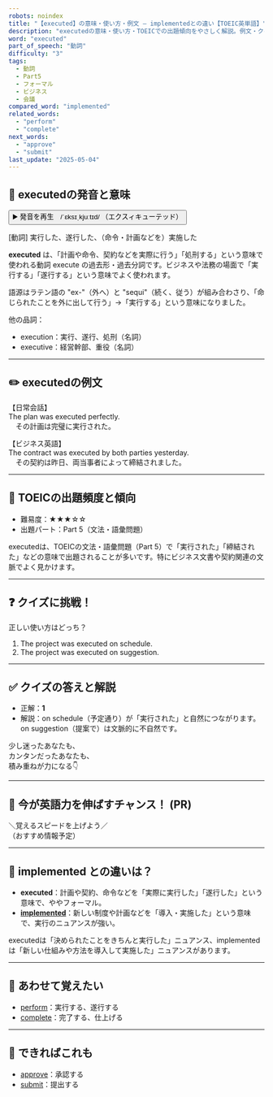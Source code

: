 ```yaml
---
robots: noindex
title: "【executed】の意味・使い方・例文 ― implementedとの違い【TOEIC英単語】"
description: "executedの意味・使い方・TOEICでの出題傾向をやさしく解説。例文・クイズ付きでimplementedとの違いもわかりやすく学べます。"
word: "executed"
part_of_speech: "動詞"
difficulty: "3"
tags:
  - 動詞
  - Part5
  - フォーマル
  - ビジネス
  - 会議
compared_word: "implemented"
related_words:
  - "perform"
  - "complete"
next_words:
  - "approve"
  - "submit"
last_update: "2025-05-04"
---
```


## 🔰 executedの発音と意味

<button class="play-audio" onclick="playTTS('executed')">
  <span class="play-audio-main">
    ▶️ 発音を再生　/ˈɛksɪˌkjuːtɪd/
  </span>
  <span class="play-audio-sub">
    （エクスィキューテッド）
  </span>
</button>

[動詞] 実行した、遂行した、（命令・計画などを）実施した

**executed** は、「計画や命令、契約などを実際に行う」「処刑する」という意味で使われる動詞 execute の過去形・過去分詞です。ビジネスや法務の場面で「実行する」「遂行する」という意味でよく使われます。

語源はラテン語の "ex-"（外へ）と "sequi"（続く、従う）が組み合わさり、「命じられたことを外に出して行う」→「実行する」という意味になりました。

他の品詞：  
- execution：実行、遂行、処刑（名詞）
- executive：経営幹部、重役（名詞）

---

## ✏️ executedの例文

【日常会話】  
The plan was executed perfectly.  
　その計画は完璧に実行された。

【ビジネス英語】  
The contract was executed by both parties yesterday.  
　その契約は昨日、両当事者によって締結されました。

---

## 🎯 TOEICの出題頻度と傾向

- 難易度：★★★☆☆
- 出題パート：Part 5（文法・語彙問題）

executedは、TOEICの文法・語彙問題（Part 5）で「実行された」「締結された」などの意味で出題されることが多いです。特にビジネス文書や契約関連の文脈でよく見かけます。

---

## ❓ クイズに挑戦！

正しい使い方はどっち？

1. The project was executed on schedule.  
2. The project was executed on suggestion.

---

## ✅ クイズの答えと解説

- 正解：**1**
- 解説：on schedule（予定通り）が「実行された」と自然につながります。on suggestion（提案で）は文脈的に不自然です。

少し迷ったあなたも、  
カンタンだったあなたも、  
積み重ねが力になる👇️

---

## 🚀 今が英語力を伸ばすチャンス！ (PR)

<div class="info-center">
＼覚えるスピードを上げよう／<br>  
（おすすめ情報予定）
</div>

---

## 🤔  implemented との違いは？

- **executed**：計画や契約、命令などを「実際に実行した」「遂行した」という意味で、ややフォーマル。
- **[implemented](/implemented)**：新しい制度や計画などを「導入・実施した」という意味で、実行のニュアンスが強い。

executedは「決められたことをきちんと実行した」ニュアンス、implementedは「新しい仕組みや方法を導入して実施した」ニュアンスがあります。

---

## 🧩 あわせて覚えたい

- [perform](/perform)：実行する、遂行する
- [complete](/complete)：完了する、仕上げる

---

## 📖 できればこれも

- [approve](/approve)：承認する
- [submit](/submit)：提出する

<!-- cvid: aid47_bid17 -->
